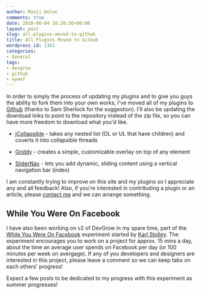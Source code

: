 ```yaml
---
author: Monji Dolon
comments: true
date: 2010-06-04 16:20:56+00:00
layout: post
slug: all-plugins-moved-to-github
title: All Plugins Moved to Github
wordpress_id: 1161
categories:
- General
tags:
- devgrow
- github
- wywof
---
```


In order to simply the process of updating my plugins and to give you guys the ability to fork them into your own works, I've moved all of my plugins to [Github](http://github.com/mdolon) (thanks to Sam Sherlock for the suggestion).  I'll also be updating the download links to point to the repository instead of the zip file, so you can have more freedom to download what you'd like.




  * [jCollapsible](http://github.com/mdolon/jCollapsible) - takes any nested list (OL or UL that have children) and coverts it into collapsible threads


  * [Griddy](http://github.com/mdolon/Griddy) - creates a simple, customizable overlay on top of any element


  * [SliderNav](http://github.com/mdolon/SliderNav) - lets you add dynamic, sliding content using a vertical navigation bar (index)


I am constantly trying to improve on this site and my plugins so I appreciate any and all feedback!  Also, if you're interested in contributing a plugin or an article, please [contact me](http://devgrow.com/contact) and we can arrange something.



## While You Were On Facebook


I have also been working on v2 of DevGrow in my spare time, part of the [While You Were On Facebook](http://whileyouwereonfacebook.com/) experiment started by [Karl Stolley](http://karlstolley.com/).  The experiment encourages you to work on a project for approx. 15 mins a day, about the time an average user spends on Facebook per day (or 100 minutes per week on avergage).  If any of you developers and designers are interested in this project, please leave a comment so we can keep tabs on each others' progress!

Expect a few posts to be dedicated to my progress with this experiment as summer progresses!

